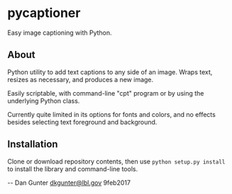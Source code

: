# pycaptioner

Easy image captioning with Python.

## About

Python utility to add text captions to any side of
an image. Wraps text, resizes as necessary, and produces a new image.

Easily scriptable, with command-line "cpt" program or by using the
underlying Python class.

Currently quite limited in its options for fonts and colors, and no
effects besides selecting text foreground and background.

## Installation

Clone or download repository contents, then use 
`python setup.py install` to install the library and
command-line tools.

-- Dan Gunter <dkgunter@lbl.gov> 9feb2017
